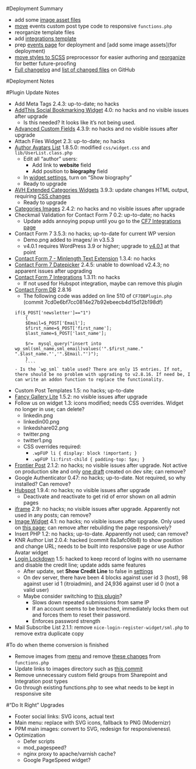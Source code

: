 #Deployment Summary
 - add some [image asset files](https://github.com/Pressed-Solutions/IT-ROI-dev/tree/develop/assets)
 - [move](https://github.com/Pressed-Solutions/IT-ROI-dev/commit/eb01a51f699ffb840356c021bc60e473654c7176) events custom post type code to responsive `functions.php`
 - reorganize template files
 - add [integrations template](https://github.com/Pressed-Solutions/IT-ROI-dev/commit/34a67bc7cd668783b3c89c6af8eb4c5e3a9148c5)
 - prep [events page](http://dev.itroisolutions.com/events/) for deployment and [add some image assets](for deployment)
 - [move styles to SCSS](https://github.com/Pressed-Solutions/IT-ROI-dev/commit/9f4da4c4adee2e3499dee5c6d2a3bba3cb10d9c2) preprocessor for easier authoring and [reorganize](https://github.com/Pressed-Solutions/IT-ROI-dev/commit/3d701880e833b079d5e0010d0c3ace8cd22a0cbd) for better future-proofing
 - [Full changelog](https://github.com/Pressed-Solutions/IT-ROI-dev/compare/develop) and [list of changed files](https://github.com/Pressed-Solutions/IT-ROI-dev/compare/develop#files_bucket) on GitHub

#Deployment Notes

#Plugin Update Notes
 - Add Meta Tags 2.4.3: up-to-date; no hacks
 - [AddThis Social Bookmarking Widget](https://downloads.wordpress.org/plugin/addthis.4.0.zip) 4.0: no hacks and no visible issues after upgrade
    - Is this needed? It looks like it’s not being used.
 - [Advanced Custom Fields](https://downloads.wordpress.org/plugin/advanced-custom-fields.zip) 4.3.9: no hacks and no visible issues after upgrade
 - Attach Files Widget 2.3: up-to-date; no hacks
 - [Author Avatars List](https://downloads.wordpress.org/plugin/author-avatars.zip) 1.8.5.0: modified `css/widget.css` and `lib/UserList.class.php`
    - Edit all “author” users:
        - Add link to **website** field
        - Add position to **biography** field
    - In [widget settings](https://itroisolutions.com/wp-admin/widgets.php), turn on “Show biography”
    - Ready to upgrade
 - [AVH Extended Categories Widgets](https://downloads.wordpress.org/plugin/extended-categories-widget.3.9.3.zip) 3.9.3: update changes HTML output, requiring [CSS changes](https://github.com/Pressed-Solutions/IT-ROI-dev/commit/c3ec8f997fcc13e57b976d2e5d4339b8751ffa6a#diff-1)
    - Ready to upgrade
 - [Categories Images](https://downloads.wordpress.org/plugin/categories-images.2.4.2.zip) 2.4.2: no hacks and no visible issues after upgrade
 - Checkmail Validation for Contact Form 7 0.2: up-to-date; no hacks
    - Update adds annoying popup until you go to the [CF7 Integrations page](https://itroisolutions.com/wp-admin/admin.php?page=cf7-integrations)
 - Contact Form 7 3.5.3: no hacks; up-to-date for current WP version
    - Demo.png added to images/ in v3.5.3
    - v4.0.1 requires WordPress 3.9 or higher; upgrade to [v4.0.1](https://downloads.wordpress.org/plugin/contact-form-7.4.0.1.zip) at that point
 - [Contact Form 7 - Minlength Text Extension](https://downloads.wordpress.org/plugin/minimum-length-for-contact-form-7.1.3.4.zip) 1.3.4: no hacks
 - [Contact Form 7 Datepicker](https://downloads.wordpress.org/plugin/contact-form-7-datepicker.zip) 2.4.5: unable to download v2.4.3; no apparent issues after upgrading
 - [Contact Form 7 Integrations](https://downloads.wordpress.org/plugin/contact-form-7-integrations.1.3.11.zip) 1.3.11: no hacks
    - If not used for Hubspot integration, maybe can remove this plugin
 - [Contact Form DB](https://downloads.wordpress.org/plugin/contact-form-7-to-database-extension.2.8.16.zip) 2.8.16
    - The following code was added on line 510 of `CF7DBPlugin.php` (commit 7cd0e6bf7cc0814e27b92ebeecb4d15d12b198df)
    ````
    if($_POST['newsletter']=="1")
        {
        $Email=$_POST['Email'];
        $first_name=$_POST['first_name'];
        $last_name=$_POST['last_name'];
        
        $r=  mysql_query("insert into wp_sml(sml_name,sml_email)values('".$first_name." ".$last_name."','".$Email."')");
        }
        ````
    - Is the `wp_sml` table used? There are only 15 entries. If not, there should be no problem with upgrading to v2.8.16. If need be, I can write an addon function to replace the functionality.
 - Custom Post Templates 1.5: no hacks; up-to-date
 - [Fancy Gallery Lite](https://downloads.wordpress.org/plugin/fancy-gallery.zip) 1.5.2: no visible issues after upgrade
 - Follow us on widget 1.3: icons modified; needs CSS overrides. Widget no longer in use; can delete?
    - linkedin.png
    - linkedin00.png
    - linkedshare02.png
    - twitter.png
    - twitter1.png
    - CSS overrides required:
        - `.wpFUP li { display: block !important; }`
        - `.wpFUP li:first-child { padding-top: 5px; }`
 - [Frontier Post](https://downloads.wordpress.org/plugin/frontier-post.2.1.2.zip) 2.1.2: no hacks; no visible issues after upgrade. Not active on production site and only [one draft](http://dev.itroisolutions.com/my-posts/) created on dev site; can remove?
 - Google Authenticator 0.47: no hacks; up-to-date. Not required, so why installed? Can remove?
 - [Hubspot](https://downloads.wordpress.org/plugin/hubspot.zip) 1.9.4: no hacks; no visible issues after upgrade
    - Deactivate and reactivate to get rid of error shown on all admin pages
 - [iframe](https://downloads.wordpress.org/plugin/iframe.2.9.zip) 2.9: no hacks; no visible issues after upgrade. Apparently not used in any posts; can remove?
 - [Image Widget](https://downloads.wordpress.org/plugin/image-widget.4.1.zip) 4.1: no hacks; no visible issues after upgrade. Only used on [this page](http://dev.itroisolutions.com/overview/); can remove after rebuilding the page responsively?
 - Insert PHP 1.2: no hacks; up-to-date. Apparently not used; can remove?
 - KNR Author List 2.0.4: hacked (commit 8a3afc06b8) to show position and change URL; needs to be built into responsive page or use Author Avatar widget
 - [Login Lockdown](https://downloads.wordpress.org/plugin/login-lockdown.v1.6.1.zip) 1.5: hacked to keep record of logins with no username and disable the credit line; update adds same features
    - After update, set **Show Credit Line** to false in [settings](https://itroisolutions.com/wp-admin/options-general.php?page=loginlockdown.php)
    - On dev server, there have been 4 blocks against user id 3 (host), 98 against user id 1 (itroiadmin), and 24,936 against user id 0 (not a valid user)
    - Maybe consider switching to [this plugin](https://wordpress.org/plugins/login-security-solution/)?
        - Slows down repeated submissions from same IP
        - If an account seems to be breached, immediately locks them out and forces them to reset their password.
        - Enforces password strength
 - Mail Subscribe List 2.1.1: remove `nice-login-register-widget/sml.php` to remove extra duplicate copy

#To do when theme conversion is finished
 - Remove images from [menu](https://itroisolutions.com/wp-admin/nav-menus.php) and remove [these changes](https://github.com/macbookandrew/IT-ROI-dev/commit/944cef2) from `functions.php`
 - Update links to images directory such as [this commit](https://github.com/Pressed-Solutions/IT-ROI-dev/commit/3bfd09dc040f4f8046081360e2771929ac1c7aaf)
 - Remove unnecessary custom field groups from Sharepoint and Integration post types
 - Go through existing functions.php to see what needs to be kept in responsive site

#“Do It Right” Upgrades
 - Footer social links: SVG icons, actual text
 - Main menu: replace with SVG icons, fallback to PNG (Modernizr)
 - PPM main images: convert to SVG, redesign for responsiveness\
 - Optimization
     - Defer scripts
     - mod_pagespeed?
     - nginx proxy to apache/varnish cache?
     - Google PageSpeed widget?
